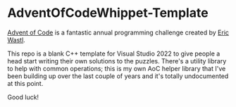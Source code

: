 # AdventOfCodeWhippet-Template

[Advent of Code](https://adventofcode.com/) is a fantastic annual programming challenge created by [Eric Wastl](https://was.tl/).

This repo is a blank C++ template for Visual Studio 2022 to give people a head start writing their own solutions to the puzzles. There's a utility library to help with common operations; this is my own AoC helper library that I've been building up over the last couple of years and it's totally undocumented at this point.

Good luck!
